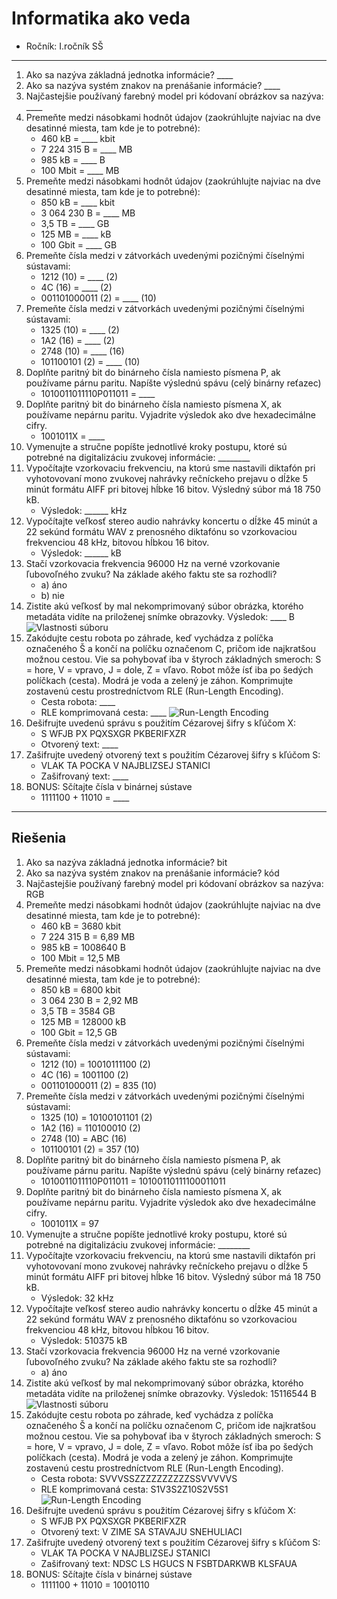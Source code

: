 # Informatika ako veda
- Ročník: I.ročník SŠ


---


1. Ako sa nazýva základná jednotka informácie? ____
2. Ako sa nazýva systém znakov na prenášanie informácie? ____
3. Najčastejšie používaný farebný model pri kódovaní obrázkov sa nazýva: ____
4. Premeňte medzi násobkami hodnôt údajov (zaokrúhlujte najviac na dve desatinné miesta, tam kde je to potrebné):
    - 460 kB = ____ kbit
    - 7 224 315 B = ____ MB
    - 985 kB = ____ B
    - 100 Mbit = ____ MB
5. Premeňte medzi násobkami hodnôt údajov (zaokrúhlujte najviac na dve desatinné miesta, tam kde je to potrebné):
    - 850 kB = ____ kbit
    - 3 064 230 B = ____ MB
    - 3,5 TB = ____ GB
    - 125 MB = ____ kB
    - 100 Gbit = ____ GB
6. Premeňte čísla medzi v zátvorkách uvedenými pozičnými číselnými sústavami:
    - 1212 (10) = ____ (2)
    - 4C (16) = ____ (2)
    - 001101000011 (2) = ____ (10)
7. Premeňte čísla medzi v zátvorkách uvedenými pozičnými číselnými sústavami:
    - 1325 (10) = ____ (2)
    - 1A2 (16) = ____ (2)
    - 2748 (10) = ____ (16)
    - 101100101 (2) =  ____ (10)
8. Doplňte paritný bit do binárneho čísla namiesto písmena P, ak používame párnu paritu. Napíšte výslednú spávu (celý binárny reťazec)
    - 1010011011110P011011 = ____
9. Doplňte paritný bit do binárneho čísla namiesto písmena X, ak používame nepárnu paritu. Vyjadrite výsledok ako dve hexadecimálne cifry.
    - 1001011X = ____
10. Vymenujte a stručne popíšte jednotlivé kroky postupu, ktoré sú potrebné na digitalizáciu zvukovej informácie: ________
11. Vypočítajte vzorkovaciu frekvenciu, na ktorú sme nastavili diktafón pri vyhotovovaní mono zvukovej nahrávky rečníckeho prejavu o dĺžke 5 minút formátu AIFF pri bitovej hĺbke 16 bitov.
Výsledný súbor má 18 750 kB.
    - Výsledok: ______ kHz
12. Vypočítajte veľkosť stereo audio nahrávky koncertu o dĺžke 45 minút a 22 sekúnd formátu WAV z prenosného diktafónu so vzorkovaciou frekvenciou 48 kHz, bitovou hĺbkou 16 bitov.
    - Výsledok: ______ kB
13. Stačí vzorkovacia frekvencia 96000 Hz na verné vzorkovanie ľubovoľného zvuku? Na základe akého faktu ste sa rozhodli?
    - a) áno
    - b) nie
14. Zistite akú veľkosť by mal nekomprimovaný súbor obrázka, ktorého metadáta vidíte na priloženej snímke obrazovky. Výsledok: ____ B
    ![Vlastnosti súboru](/assets/vlastnosti-suboru.png)
15. Zakódujte cestu robota po záhrade, keď vychádza z políčka označeného Š a končí na políčku označenom C, pričom ide najkratšou možnou cestou. Vie sa pohybovať iba v štyroch základných smeroch: S = hore, V = vpravo, J = dole,  Z = vľavo. Robot môže ísť iba po šedých políčkach (cesta). Modrá je voda a zelený je záhon. Komprimujte zostavenú cestu prostredníctvom RLE (Run-Length Encoding).
    - Cesta robota: ____
    - RLE komprimovaná cesta: ____
    ![Run-Length Encoding](/assets/robot-path-rle.png)
16. Dešifrujte uvedenú správu s použitím Cézarovej šifry s kľúčom X:
    - S WFJB PX PQXSXGR PKBERIFXZR
    - Otvorený text: ____
17. Zašifrujte uvedený otvorený text s použitím Cézarovej šifry s kľúčom S:
    - VLAK TA POCKA V NAJBLIZSEJ STANICI
    - Zašifrovaný text: ____
18. BONUS: Sčítajte čísla v binárnej sústave
    - 1111100 + 11010 = ____

---

## Riešenia

1. Ako sa nazýva základná jednotka informácie? bit
2. Ako sa nazýva systém znakov na prenášanie informácie? kód
3. Najčastejšie používaný farebný model pri kódovaní obrázkov sa nazýva: RGB
4. Premeňte medzi násobkami hodnôt údajov (zaokrúhlujte najviac na dve desatinné miesta, tam kde je to potrebné):
    - 460 kB = 3680 kbit
    - 7 224 315 B = 6,89 MB
    - 985 kB = 1008640 B
    - 100 Mbit = 12,5 MB
5. Premeňte medzi násobkami hodnôt údajov (zaokrúhlujte najviac na dve desatinné miesta, tam kde je to potrebné):
    - 850 kB = 6800 kbit
    - 3 064 230 B = 2,92 MB
    - 3,5 TB = 3584 GB
    - 125 MB = 128000 kB
    - 100 Gbit = 12,5 GB
6. Premeňte čísla medzi v zátvorkách uvedenými pozičnými číselnými sústavami:
    - 1212 (10) = 10010111100 (2)
    - 4C (16) = 1001100 (2)
    - 001101000011 (2) = 835 (10)
7. Premeňte čísla medzi v zátvorkách uvedenými pozičnými číselnými sústavami:
    - 1325 (10) = 10100101101 (2)
    - 1A2 (16) = 110100010 (2)
    - 2748 (10) = ABC (16)
    - 101100101 (2) =  357 (10)
8. Doplňte paritný bit do binárneho čísla namiesto písmena P, ak používame párnu paritu. Napíšte výslednú spávu (celý binárny reťazec)
    - 1010011011110P011011 = 10100110111100011011
9. Doplňte paritný bit do binárneho čísla namiesto písmena X, ak používame nepárnu paritu. Vyjadrite výsledok ako dve hexadecimálne cifry.
    - 1001011X = 97
10. Vymenujte a stručne popíšte jednotlivé kroky postupu, ktoré sú potrebné na digitalizáciu zvukovej informácie: ________
11. Vypočítajte vzorkovaciu frekvenciu, na ktorú sme nastavili diktafón pri vyhotovovaní mono zvukovej nahrávky rečníckeho prejavu o dĺžke 5 minút formátu AIFF pri bitovej hĺbke 16 bitov.
Výsledný súbor má 18 750 kB.
    - Výsledok: 32 kHz
12. Vypočítajte veľkosť stereo audio nahrávky koncertu o dĺžke 45 minút a 22 sekúnd formátu WAV z prenosného diktafónu so vzorkovaciou frekvenciou 48 kHz, bitovou hĺbkou 16 bitov.
    - Výsledok: 510375 kB
13. Stačí vzorkovacia frekvencia 96000 Hz na verné vzorkovanie ľubovoľného zvuku? Na základe akého faktu ste sa rozhodli?
    - a) áno
14. Zistite akú veľkosť by mal nekomprimovaný súbor obrázka, ktorého metadáta vidíte na priloženej snímke obrazovky. Výsledok: 15116544 B
    ![Vlastnosti súboru](/assets/vlastnosti-suboru.png)
15. Zakódujte cestu robota po záhrade, keď vychádza z políčka označeného Š a končí na políčku označenom C, pričom ide najkratšou možnou cestou. Vie sa pohybovať iba v štyroch základných smeroch: S = hore, V = vpravo, J = dole,  Z = vľavo. Robot môže ísť iba po šedých políčkach (cesta). Modrá je voda a zelený je záhon. Komprimujte zostavenú cestu prostredníctvom RLE (Run-Length Encoding).
    - Cesta robota: SVVVSSZZZZZZZZZZSSVVVVVS
    - RLE komprimovaná cesta: S1V3S2Z10S2V5S1
    ![Run-Length Encoding](/assets/robot-path-rle.png)
16. Dešifrujte uvedenú správu s použitím Cézarovej šifry s kľúčom X:
    - S WFJB PX PQXSXGR PKBERIFXZR
    - Otvorený text: V ZIME SA STAVAJU SNEHULIACI
17. Zašifrujte uvedený otvorený text s použitím Cézarovej šifry s kľúčom S:
    - VLAK TA POCKA V NAJBLIZSEJ STANICI
    - Zašifrovaný text: NDSC LS HGUCS N FSBTDARKWB KLSFAUA
18. BONUS: Sčítajte čísla v binárnej sústave
    - 1111100 + 11010 = 10010110

